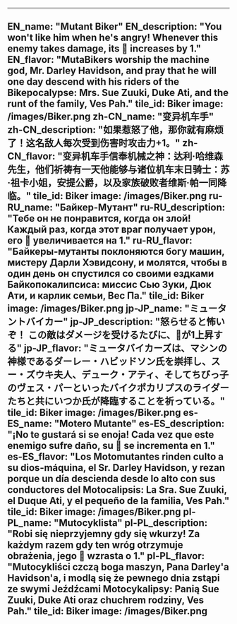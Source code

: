 ---

EN_name: "Mutant Biker"
EN_description: "You won't like him when he's angry!  Whenever this enemy takes damage, its 🔸 increases by 1."
EN_flavor: "MutaBikers worship the machine god, Mr. Darley Havidson, and pray that he will one day descend with his riders of the Bikepocalypse: Mrs. Sue Zuuki, Duke Ati, and the runt of the family, Ves Pah."
tile_id: Biker
image: /images/Biker.png
zh-CN_name: "变异机车手"
zh-CN_description: "如果惹怒了他，那你就有麻烦了！这名敌人每次受到伤害时攻击力+1。"
zh-CN_flavor: "变异机车手信奉机械之神：达利·哈维森先生，他们祈祷有一天他能够与诸位机车末日骑士：苏·祖卡小姐，安提公爵，以及家族破败者维斯·帕一同降临。"
tile_id: Biker
image: /images/Biker.png
ru-RU_name: "Байкер-Мутант"
ru-RU_description: "Тебе он не понравится, когда он злой! Каждый раз, когда этот враг получает урон, его 🔸 увеличивается на 1."
ru-RU_flavor: "Байкеры-мутанты поклоняются богу машин, мистеру Дарли Хэвидсону, и молятся, чтобы в один день он спустился со своими ездками Байкопокалипсиса: миссис Сью Зуки, Дюк Ати, и карлик семьи, Вес Па."
tile_id: Biker
image: /images/Biker.png
jp-JP_name: "ミュータントバイカー"
jp-JP_description: "怒らせると怖いぞ！ この敵はダメージを受けるたびに、🔸が1上昇する"
jp-JP_flavor: "ミュータバイカーズは、マシンの神様であるダーレー・ハビッドソン氏を崇拝し、スー・ズウキ夫人、デューク・アティ、そしてちびっ子のヴェス・パーといったバイクポカリプスのライダーたちと共にいつか氏が降臨することを祈っている。"
tile_id: Biker
image: /images/Biker.png
es-ES_name: "Motero Mutante"
es-ES_description: "¡No te gustará si se enoja! Cada vez que este enemigo sufre daño, su 🔸 se incrementa en 1."
es-ES_flavor: "Los Motomutantes rinden culto a su dios-máquina, el Sr. Darley Havidson, y rezan porque un día descienda desde lo alto con sus conductores del Motocalipsis: La Sra. Sue Zuuki, el Duque Ati, y el pequeño de la familia, Ves Pah."
tile_id: Biker
image: /images/Biker.png
pl-PL_name: "Mutocyklista"
pl-PL_description: "Robi się nieprzyjemny gdy się wkurzy! Za każdym razem gdy ten wróg otrzymuje obrażenia, jego 🔸 wzrasta o 1."
pl-PL_flavor: "Mutocykliści czczą boga maszyn, Pana Darley'a Havidson'a, i modlą się że pewnego dnia zstąpi ze swymi Jeźdźcami Motocykalipsy: Panią Sue Zuuki, Duke Ati oraz chuchrem rodziny, Ves Pah."
tile_id: Biker
image: /images/Biker.png
---